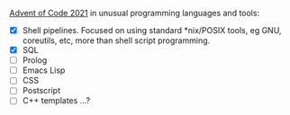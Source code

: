 [Advent of Code 2021](https://adventofcode.com/2021/leaderboard/private/view/190930) in unusual programming languages and tools:

* [x] Shell pipelines. Focused on using standard *nix/POSIX tools, eg GNU, coreutils, etc, more than shell script programming.
* [X] SQL
* [ ] Prolog
* [ ] Emacs Lisp
* [ ] CSS
* [ ] Postscript
* [ ] C++ templates
...?
